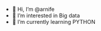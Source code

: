 - 👋 Hi, I’m @arnife
- 👀 I’m interested in Big data
- 🌱 I’m currently learning PYTHON

<!---
arnife/arnife is a ✨ special ✨ repository because its `README.md` (this file) appears on your GitHub profile.
You can click the Preview link to take a look at your changes.
--->
